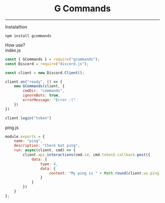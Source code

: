 <div align="center">
    <h1>G Commands</h1>
</div>

---

Instalaltion
```
npm install gcommands
```

How use?<br>
index.js
```js
const { GCommands } = require("gcommands");
const Discord = require("discord.js");

const client = new Discord.Client();

client.on("ready", () => {
    new GCommands(client, {
        cmdDir: "commands",
        ignoreBots: true,
        errorMessage: "Error :("
    })
})

client.login("token")
```

ping.js
```js
module.exports = {
	name: "ping",
	description: "Check bot ping",
	run: async(client, cmd) => {
		client.api.interactions(cmd.id, cmd.token).callback.post({
			data: {
				type: 4,
				data: {
					content: "My ping is " + Math.round(client.ws.ping) + "ms"
				}
			}
		})
	}
};
```
